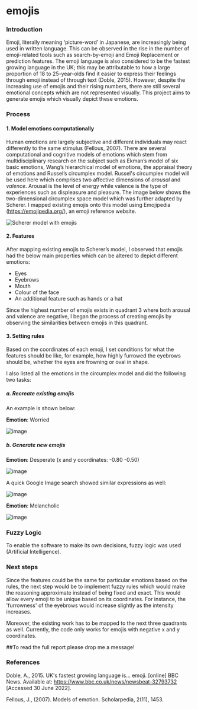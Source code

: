 # emojis

### Introduction
Emoji, literally meaning ‘picture-word’ in Japanese, are increasingly being used in written language. This can be observed in the rise in the number of emoji-related tools such as search-by-emoji and Emoji Replacement or prediction features. The emoji language is also considered to be the fastest growing language in the UK; this may be attributable to how a large proportion of 18 to 25-year-olds find it easier to express their feelings through emoji instead of through text (Doble, 2015). However, despite the increasing use of emojis and their rising numbers, there are still several emotional concepts which are not represented visually. This project aims to generate emojis which visually depict these emotions. 

### Process
#### 1. Model emotions computationally
Human emotions are largely subjective and different individuals may react differently to the same stimulus (Fellous, 2007). There are several computational and cognitive models of emotions which stem from multidisciplinary research on the subject such as Ekman’s model of six basic emotions, Wang’s hierarchical model of emotions, the appraisal theory of emotions and Russel’s circumplex model. 
Russel's circumplex model will be used here which comprises two affective dimensions of *arousal* and *valence*. Arousal is the level of energy while valence is the type of experiences such as displeasure and pleasure. The image below shows the two-dimensional circumplex space model which was further adapted by Scherer. I mapped existing emojis onto this model using Emojipedia (https://emojipedia.org/), an emoji reference website. 

![Scherer model with emojis](https://user-images.githubusercontent.com/94219257/184111321-9236bcff-b2a3-45fe-afff-55fa488f12dd.jpg)


#### 2. Features
After mapping existing emojis to Scherer’s model, I observed that emojis had the below main properties which can be altered to depict different emotions: 
- Eyes 
- Eyebrows
- Mouth 
- Colour of the face
- An additional feature such as hands or a hat

Since the highest number of emojis exists in quadrant 3 where both arousal and valence are negative, I began the process of creating emojis by observing the similarities between emojis in this quadrant. 

#### 3. Setting rules

Based on the coordinates of each emoji, I set conditions for what the features should be like, for example, how highly furrowed the eyebrows should be, whether the eyes are frowning or oval in shape. 

I also listed all the emotions in the circumplex model and did the following two tasks:

##### a. Recreate existing emojis #####

An example is shown below: 

**Emotion**: Worried

![image](https://user-images.githubusercontent.com/94219257/177621356-d7a7eef3-a2d6-437b-80d4-4cd551179203.png)

##### b.  Generate new emojis #####

**Emotion**: Desperate (x and y coordinates: -0.80	-0.50)

![image](https://user-images.githubusercontent.com/94219257/177792300-ca90b5de-c31b-4d44-917b-d0cc70cf1071.png)

A quick Google Image search showed similar expressions as well:

![image](https://user-images.githubusercontent.com/94219257/177792677-cf9b96d7-2b52-4efb-a3f8-3f5ed7cb041b.png)

**Emotion**: Melancholic

![image](https://user-images.githubusercontent.com/94219257/177793571-bbf788b2-2dc2-4eb4-afea-ae6069c6f3a4.png)

### Fuzzy Logic 
To enable the software to make its own decisions, fuzzy logic was used (Artificial Intelligence). 

### Next steps

Since the features could be the same for particular emotions based on the rules, the next step would be to implement fuzzy rules which would make the reasoning approximate instead of being fixed and exact. This would allow every emoji to be unique based on its coordinates. For instance, the 'furrowness' of the eyebrows would increase slightly as the intensity increases. 

Moreover, the existing work has to be mapped to the next three quadrants as well. Currently, the code only works for emojis with negative x and y coordinates.

##To read the full report please drop me a message!

### References
Doble, A., 2015. UK's fastest growing language is... emoji. [online] BBC News. Available at: <https://www.bbc.co.uk/news/newsbeat-32793732> [Accessed 30 June 2022].

Fellous, J., (2007). Models of emotion. Scholarpedia, 2(11), 1453. 


